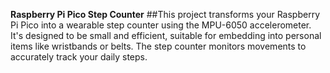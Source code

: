 **Raspberry Pi Pico Step Counter**
##This project transforms your Raspberry Pi Pico into a wearable step counter using the MPU-6050 accelerometer. 
It's designed to be small and efficient, suitable for embedding into personal items like wristbands or belts. 
The step counter monitors movements to accurately track your daily steps.
